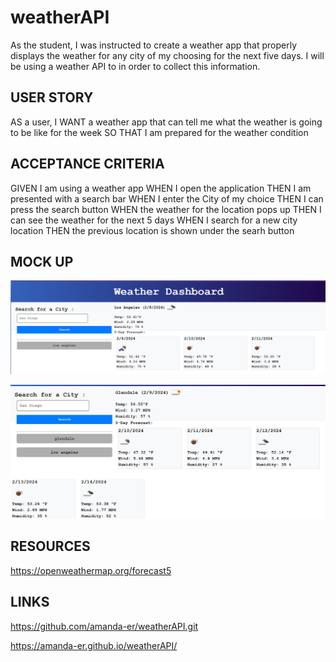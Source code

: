 # weatherAPI

As the student, I was instructed to create a weather app that properly displays the weather for any city of my choosing for the next five days. I will be using a weather API to in order to collect this information.


## USER STORY

AS a user, I WANT a weather app that can tell me what the weather is going to be like for the week SO THAT I am prepared for the weather condition


## ACCEPTANCE CRITERIA

GIVEN I am using a weather app
WHEN I open the application
THEN I am presented with a search bar 
WHEN I enter the City of my choice
THEN I can press the search button
WHEN the weather for the location pops up
THEN I can see the weather for the next 5 days
WHEN I search for a new city location 
THEN the previous location is shown under the searh button 


## MOCK UP 

![alt text](image.png)

![alt text](image-1.png)


## RESOURCES 

https://openweathermap.org/forecast5

## LINKS

https://github.com/amanda-er/weatherAPI.git

https://amanda-er.github.io/weatherAPI/

